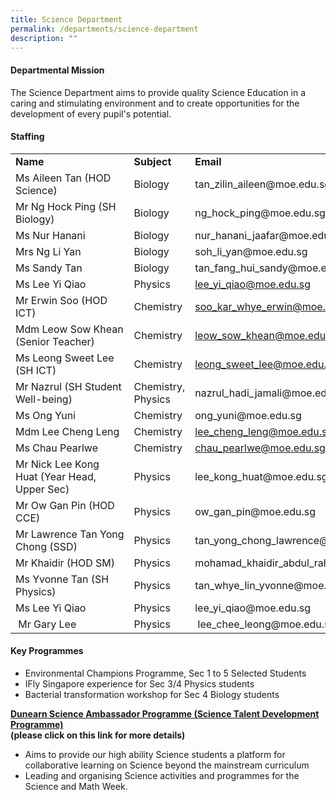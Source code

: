 ```yaml
---
title: Science Department
permalink: /departments/science-department
description: ""
---
```

<h4>Departmental Mission</h4>
<p>The Science Department aims to provide quality Science Education in a caring and stimulating&nbsp;environment and to create opportunities for the development of every pupil's potential.</p>
<h4>Staffing</h4>
<table width="100%">
<tbody>
<tr>
<td width="40%"><strong>Name</strong></td>
<td width="20%"><strong>Subject</strong></td>
<td><strong>Email</strong></td>
</tr>
<tr>
<td>Ms Aileen Tan (HOD Science)</td>
<td>Biology</td>
<td>tan_zilin_aileen@moe.edu.sg</td>
</tr>
<tr>
<td>Mr Ng Hock Ping (SH Biology)</td>
<td>Biology</td>
<td>ng_hock_ping@moe.edu.sg</td>
</tr>
<tr>
<td>Ms Nur Hanani</td>
<td>Biology</td>
<td>nur_hanani_jaafar@moe.edu.sg</td>
</tr>
<tr>
<td>Mrs Ng Li Yan</td>
<td>Biology</td>
<td>soh_li_yan@moe.edu.sg</td>
</tr>
<tr>
<td>Ms Sandy Tan</td>
<td>Biology</td>
<td>tan_fang_hui_sandy@moe.edu.sg</td>
</tr>
<tr>
<td>Ms Lee Yi Qiao</td>
<td>Physics</td>
<td><a href="mailto:lee_yi_qiao@moe.edu.sg">lee_yi_qiao@moe.edu.sg</a></td>
</tr>
<tr>
<td>Mr Erwin Soo (HOD ICT)</td>
<td>Chemistry</td>
<td><a href="mailto:soo_kar_whye_erwin@moe.edu.sg">soo_kar_whye_erwin@moe.edu.sg</a></td>
</tr>
<tr>
<td>Mdm Leow Sow Khean (Senior Teacher)</td>
<td>Chemistry</td>
<td><a href="mailto:leow_sow_khean@moe.edu.sg">leow_sow_khean@moe.edu.sg</a></td>
</tr>
<tr>
<td>Ms Leong Sweet Lee (SH ICT)</td>
<td>Chemistry</td>
<td><a href="mailto:leong_sweet_lee@moe.edu.sg">leong_sweet_lee@moe.edu.sg</a></td>
</tr>
<tr>
<td>Mr Nazrul (SH Student Well-being)</td>
<td>Chemistry, Physics</td>
<td>nazrul_hadi_jamali@moe.edu.sg</td>
</tr>
<tr>
<td>Ms Ong Yuni&nbsp;</td>
<td>Chemistry&nbsp;</td>
<td>ong_yuni@moe.edu.sg</td>
</tr>
<tr>
<td>Mdm Lee Cheng Leng</td>
<td>Chemistry</td>
<td><a href="mailto:lee_cheng_leng@moe.edu.sg">lee_cheng_leng@moe.edu.sg</a></td>
</tr>
<tr>
<td>Ms Chau Pearlwe</td>
<td>Chemistry</td>
<td><a href="mailto:chau_pearlwe@moe.edu.sg">chau_pearlwe@moe.edu.sg</a></td>
</tr>
<tr>
<td>Mr Nick Lee Kong Huat (Year Head, Upper Sec)</td>
<td>Physics</td>
<td>lee_kong_huat@moe.edu.sg</td>
</tr>
<tr>
<td>Mr Ow Gan Pin (HOD CCE)</td>
<td>Physics</td>
<td>ow_gan_pin@moe.edu.sg</td>
</tr>
<tr>
<td>Mr&nbsp;Lawrence&nbsp;Tan&nbsp;Yong Chong (SSD)</td>
<td>Physics</td>
<td>tan_yong_chong_lawrence@moe.edu.sg</td>
</tr>
<tr>
<td>Mr Khaidir (HOD SM)</td>
<td>Physics</td>
<td>mohamad_khaidir_abdul_rahm@moe.edu.sg</td>
</tr>
<tr>
<td>Ms Yvonne Tan (SH Physics)</td>
<td>Physics</td>
<td>tan_whye_lin_yvonne@moe.edu.sg</td>
</tr>
<tr>
<td>Ms Lee Yi Qiao</td>
<td>Physics</td>
<td>lee_yi_qiao@moe.edu.sg</td>
</tr>
<tr>
<td>&nbsp;Mr Gary Lee</td>
<td>Physics</td>
<td>&nbsp;lee_chee_leong@moe.edu.sg</td>
</tr>
</tbody>
</table>
<h4>Key Programmes</h4>
<ul>
<li>Environmental Champions Programme, Sec 1 to 5 Selected Students</li>
<li>IFly Singapore experience for Sec 3/4 Physics students</li>
<li>Bacterial transformation workshop for Sec 4 Biology students</li>
</ul>
<p><strong><a href="/departments/science-department/dunearn-science-ambassador-programme-sap-talent-development-programme">Dunearn Science Ambassador Programme (Science Talent Development Programme)</a><br /></strong><strong>(please click on this link for more details)<br /></strong></p>
<ul>
<li>Aims to provide our high ability Science students a platform for collaborative learning on Science beyond the mainstream curriculum</li>
<li>Leading and organising Science activities and programmes for the Science and Math Week.</li>
</ul>
